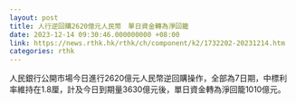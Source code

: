 ```yaml
---
layout: post
title: 人行逆回購2620億元人民幣　單日資金轉為淨回籠
date: 2023-12-14 09:30:46.000000000 +08:00
link: https://news.rthk.hk/rthk/ch/component/k2/1732202-20231214.htm
categories: rthk
---
```


人民銀行公開市場今日進行2620億元人民幣逆回購操作，全部為7日期，中標利率維持在1.8厘，計及今日到期量3630億元後，單日資金轉為淨回籠1010億元。

